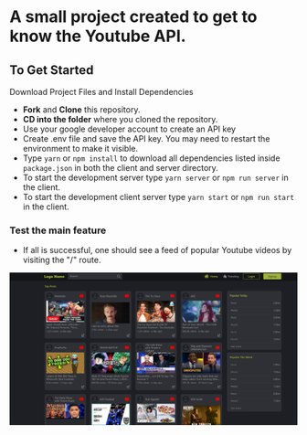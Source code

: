 # A small project created to get to know the Youtube API.

## To Get Started

Download Project Files and Install Dependencies

- **Fork** and **Clone** this repository.
- **CD into the folder** where you cloned the repository.
- Use your google developer account to create an API key
- Create .env file and save the API key. You may need to restart the environment to make it visible.
- Type `yarn` or `npm install` to download all dependencies listed inside `package.json` in both the client and server directory.
- To start the development server type `yarn server` or `npm run server` in the client.
- To start the development client server type `yarn start` or `npm run start` in the client.

### Test the main feature

- If all is successful, one should see a feed of popular Youtube videos by visiting the "/" route.

![screenshot of main app page](youtube-api-fun-screenshot.png "screenshot of main app page")
